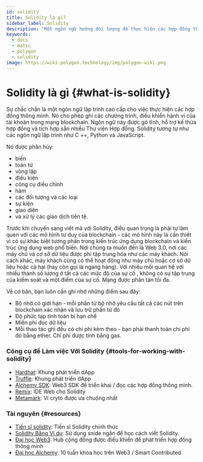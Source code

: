 ```yaml
---
id: solidity
title: Solidity là gì?
sidebar_label: Solidity
description: "Một ngôn ngữ hướng đối tượng để thực hiện các hợp đồng thông minh."
keywords:
  - docs
  - matic
  - polygon
  - solidity
image: https://wiki.polygon.technology/img/polygon-wiki.png
---
```


# Solidity là gì {#what-is-solidity}

Sự chắc chắn là một ngôn ngữ lập trình cao cấp cho việc thực hiện các hợp đồng thông minh. Nó cho phép ghi các chương trình, điều khiển hành vi của tài khoản trong mạng blockchain. Ngôn ngữ này được gõ tĩnh, hỗ trợ kế thừa hợp đồng và tích hợp sẵn nhiều Thư viện Hợp đồng. Solidity tương tự như các ngôn ngữ lập trình như C ++, Python và JavaScript.

Nó được phân hủy:
- biến
- toán tử
- vòng lặp
- điều kiện
- công cụ điều chỉnh
- hàm
- các đối tượng và các loại
- sự kiện
- giao diện
- và xử lý các giao dịch tiền tệ.

Trước khi chuyển sang viết mã với Solidity, điều quan trọng là phải tự làm quen với các mô hình tư duy của blockchain - các mô hình này là cần thiết vì có sự khác biệt tương phản trong kiến trúc ứng dụng blockchain và kiến trúc ứng dụng web phổ biến.
Nơi chúng ta muốn đến là Web 3.0, nơi các máy chủ và cơ sở dữ liệu được phi tập trung hóa như các máy khách. Nói cách khác, máy khách cũng có thể hoạt động như máy chủ hoặc cơ sở dữ liệu hoặc cả hai (hay còn gọi là ngang hàng). Với nhiều mối quan hệ với nhiều thành số lượng ở tất cả các mức độ của sự cố , không có sự tập trung của kiểm soát và một điểm của sự cố. Mạng được phân tán tối đa.

Về cơ bản, bạn luôn cần ghi nhớ những điểm sau đây:

- Bộ nhớ có giới hạn - mỗi phần tử bộ nhớ yêu cầu tất cả các nút trên blockchain xác nhận và lưu trữ phần tử đó
- Độ phức tạp tính toán bị hạn chế
- Miễn phí đọc dữ liệu
- Mỗi thao tác ghi đều có chi phí kèm theo - bạn phải thanh toán chi phí đó bằng ether. Chi phí được tính bằng gas.

### Công cụ để Làm việc Với Solidity {#tools-for-working-with-solidity}
- [Hardhat](https://hardhat.org): Khung phát triển dApp
- [Truffle](https://trufflesuite.com/): Khung phát triển dApp
- [Alchemy SDK](https://docs.alchemy.com/reference/alchemy-sdk-quickstart): Web3 SDK để triển khai / đọc các hợp đồng thông minh.
- [Remix](https://remix-project.org/): IDE Web cho Solidity
- [Metamark](https://metamask.io/): Ví cryto được ưa chuộng nhất

### Tài nguyên {#resources}

- [Tiến sĩ solidity](https://solidity.readthedocs.io/): Tiến sĩ Solidity chính thức
- [Solidity Bằng Ví dụ](https://solidity-by-example.org/): Sử dụng snide ngắn để học cách viết Solidity.
- [Đại học Web3](https://web3.university): Hub cộng đồng được điều khiển để phát triển hợp đồng thông minh
- [Đại học Alchemy](https://university.alchemy.com/): 10 tuần khóa học trên Web3 / Smart Contributed

